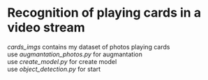 # Recognition of playing cards in a video stream

*cards_imgs* contains my dataset of photos playing cards  
use *augmantation_photos.py* for augmantation  
use *create_model.py* for create model  
use *object_detection.py* for start  
